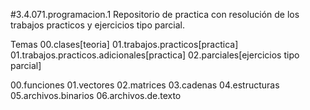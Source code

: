 #3.4.071.programacion.1
Repositorio de practica con resolución de los trabajos practicos y ejercicios tipo parcial.

Temas
00.clases[teoria]
01.trabajos.practicos[practica]
01.trabajos.practicos.adicionales[practica]
02.parciales[ejercicios tipo parcial]

  00.funciones
  01.vectores
  02.matrices
  03.cadenas
  04.estructuras
  05.archivos.binarios
  06.archivos.de.texto


